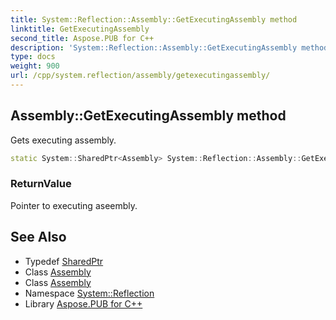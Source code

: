 ```yaml
---
title: System::Reflection::Assembly::GetExecutingAssembly method
linktitle: GetExecutingAssembly
second_title: Aspose.PUB for C++
description: 'System::Reflection::Assembly::GetExecutingAssembly method. Gets executing assembly in C++.'
type: docs
weight: 900
url: /cpp/system.reflection/assembly/getexecutingassembly/
---
```

## Assembly::GetExecutingAssembly method


Gets executing assembly.

```cpp
static System::SharedPtr<Assembly> System::Reflection::Assembly::GetExecutingAssembly()
```


### ReturnValue

Pointer to executing aseembly.

## See Also

* Typedef [SharedPtr](../../../system/sharedptr/)
* Class [Assembly](../)
* Class [Assembly](../)
* Namespace [System::Reflection](../../)
* Library [Aspose.PUB for C++](../../../)
